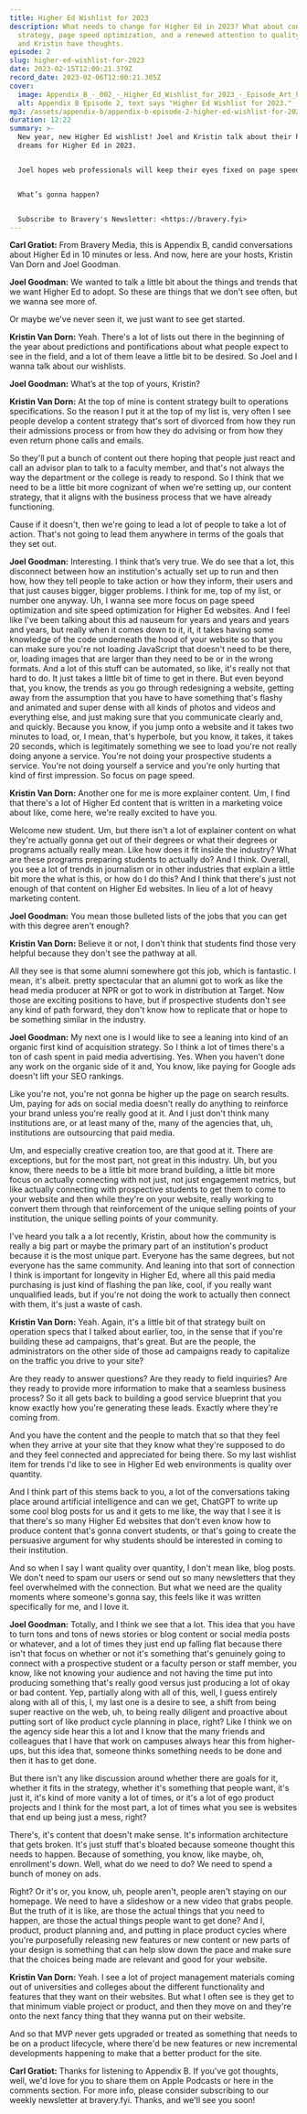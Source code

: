 ```yaml
---
title: Higher Ed Wishlist for 2023
description: What needs to change for Higher Ed in 2023? What about content
  strategy, page speed optimization, and a renewed attention to quality? Joel
  and Kristin have thoughts.
episode: 2
slug: higher-ed-wishlist-for-2023
date: 2023-02-15T12:00:21.379Z
record_date: 2023-02-06T12:00:21.385Z
cover:
  image: Appendix_B_-_002_-_Higher_Ed_Wishlist_for_2023_-_Episode_Art_hr7eij.png
  alt: Appendix B Episode 2, text says "Higher Ed Wishlist for 2023."
mp3: /assets/appendix-b/appendix-b-episode-2-higher-ed-wishlist-for-2023.mp3
duration: 12:22
summary: >-
  New year, new Higher Ed wishlist! Joel and Kristin talk about their hopes and
  dreams for Higher Ed in 2023.


  Joel hopes web professionals will keep their eyes fixed on page speed optimization, while Kristin is focused on efficient content strategies.


  What’s gonna happen?


  S﻿ubscribe to Bravery's Newsletter: <https://bravery.fyi>
---
```

**Carl Gratiot:** From Bravery Media, this is Appendix B, candid conversations about Higher Ed in 10 minutes or less. And now, here are your hosts, Kristin Van Dorn and Joel Goodman. 

**Joel Goodman:** We wanted to talk a little bit about the things and trends that we want Higher Ed to adopt. So these are things that we don't see often, but we wanna see more of.

Or maybe we've never seen it, we just want to see get started. 

**Kristin Van Dorn:** Yeah. There's a lot of lists out there in the beginning of the year about predictions and pontifications about what people expect to see in the field, and a lot of them leave a little bit to be desired. So Joel and I wanna talk about our wishlists.

**Joel Goodman:** What’s at the top of yours, Kristin?

**Kristin Van Dorn:** At the top of mine is content strategy built to operations specifications. So the reason I put it at the top of my list is, very often I see people develop a content strategy that's sort of divorced from how they run their admissions process or from how they do advising or from how they even return phone calls and emails.

So they'll put a bunch of content out there hoping that people just react and call an advisor plan to talk to a faculty member, and that's not always the way the department or the college is ready to respond. So I think that we need to be a little bit more cognizant of when we're setting up, our content strategy, that it aligns with the business process that we have already functioning.

Cause if it doesn't, then we're going to lead a lot of people to take a lot of action. That's not going to lead them anywhere in terms of the goals that they set out. 

**Joel Goodman:** Interesting. I think that’s very true. We do see that a lot, this disconnect between how an institution's actually set up to run and then how, how they tell people to take action or how they inform, their users and that just causes bigger, bigger problems. I think for me, top of my list, or number one anyway. Uh, I wanna see more focus on page speed optimization and site speed optimization for Higher Ed websites. And I feel like I've been talking about this ad nauseum for years and years and years and years, but really when it comes down to it, it, it takes having some knowledge of the code underneath the hood of your website so that you can make sure you're not loading JavaScript that doesn't need to be there, or, loading images that are larger than they need to be or in the wrong formats. And a lot of this stuff can be automated, so like, it's really not that hard to do. It just takes a little bit of time to get in there. But even beyond that, you know, the trends as you go through redesigning a website, getting away from the assumption that you have to have something that's flashy and animated and super dense with all kinds of photos and videos and everything else, and just making sure that you communicate clearly and, and quickly. Because you know, if you jump onto a website and it takes two minutes to load, or, I mean, that's hyperbole, but you know, it takes, it takes 20 seconds, which is legitimately something we see to load you're not really doing anyone a service. You're not doing your prospective students a service. You're not doing yourself a service and you're only hurting that kind of first impression. So focus on page speed. 

**Kristin Van Dorn:** Another one for me is more explainer content. Um, I find that there's a lot of Higher Ed content that is written in a marketing voice about like, come here, we're really excited to have you.

Welcome new student. Um, but there isn't a lot of explainer content on what they're actually gonna get out of their degrees or what their degrees or programs actually really mean. Like how does it fit inside the industry? What are these programs preparing students to actually do? And I think. Overall, you see a lot of trends in journalism or in other industries that explain a little bit more the what is this, or how do I do this? And I think that there's just not enough of that content on Higher Ed websites. In lieu of a lot of heavy marketing content.

**Joel Goodman:** You mean those bulleted lists of the jobs that you can get with this degree aren't enough? 

**Kristin Van Dorn:** Believe it or not, I don't think that students find those very helpful because they don't see the pathway at all.

All they see is that some alumni somewhere got this job, which is fantastic. I mean, it's albeit. pretty spectacular that an alumni got to work as like the head media producer at NPR or got to work in distribution at Target. Now those are exciting positions to have, but if prospective students don't see any kind of path forward, they don't know how to replicate that or hope to be something similar in the industry.

**Joel Goodman:** My next one is I would like to see a leaning into kind of an organic first kind of acquisition strategy. So I think a lot of times there's a ton of cash spent in paid media advertising. Yes. When you haven't done any work on the organic side of it and, You know, like paying for Google ads doesn't lift your SEO rankings.

Like you're not, you're not gonna be higher up the page on search results. Um, paying for ads on social media doesn't really do anything to reinforce your brand unless you're really good at it. And I just don't think many institutions are, or at least many of the, many of the agencies that, uh, institutions are outsourcing that paid media.

Um, and especially creative creation too, are that good at it. There are exceptions, but for the most part, not great in this industry. Uh, but you know, there needs to be a little bit more brand building, a little bit more focus on actually connecting with not just, not just engagement metrics, but like actually connecting with prospective students to get them to come to your website and then while they're on your website, really working to convert them through that reinforcement of the unique selling points of your institution, the unique selling points of your community.

I've heard you talk a a lot recently, Kristin, about how the community is really a big part or maybe the primary part of an institution's product because it is the most unique part. Everyone has the same degrees, but not everyone has the same community. And leaning into that sort of connection I think is important for longevity in Higher Ed, where all this paid media purchasing is just kind of flashing the pan like, cool, if you really want unqualified leads, but if you're not doing the work to actually then connect with them, it's just a waste of cash. 

**Kristin Van Dorn:** Yeah. Again, it's a little bit of that strategy built on operation specs that I talked about earlier, too, in the sense that if you're building these ad campaigns, that's great. But are the people, the administrators on the other side of those ad campaigns ready to capitalize on the traffic you drive to your site?

Are they ready to answer questions? Are they ready to field inquiries? Are they ready to provide more information to make that a seamless business process? So it all gets back to building a good service blueprint that you know exactly how you're generating these leads. Exactly where they're coming from.

And you have the content and the people to match that so that they feel when they arrive at your site that they know what they're supposed to do and they feel connected and appreciated for being there. So my last wishlist item for trends I'd like to see in Higher Ed web environments is quality over quantity.

And I think part of this stems back to you, a lot of the conversations taking place around artificial intelligence and can we get, ChatGPT to write up some cool blog posts for us and it gets to me like, the way that I see it is that there's so many Higher Ed websites that don't even know how to produce content that's gonna convert students, or that's going to create the persuasive argument for why students should be interested in coming to their institution.

And so when I say I want quality over quantity, I don't mean like, blog posts. We don't need to spam our users or send out so many newsletters that they feel overwhelmed with the connection. But what we need are the quality moments where someone's gonna say, this feels like it was written specifically for me, and I love it.

**Joel Goodman:** Totally, and I think we see that a lot. This idea that you have to turn tons and tons of news stories or blog content or social media posts or whatever, and a lot of times they just end up falling flat because there isn't that focus on whether or not it's something that's genuinely going to connect with a prospective student or a faculty person or staff member, you know, like not knowing your audience and not having the time put into producing something that's really good versus just producing a lot of okay or bad content. Yep, partially along with all of this, well, I guess entirely along with all of this, I, my last one is a desire to see, a shift from being super reactive on the web, uh, to being really diligent and proactive about putting sort of like product cycle planning in place, right? Like I think we on the agency side hear this a lot and I know that the many friends and colleagues that I have that work on campuses always hear this from higher-ups, but this idea that, someone thinks something needs to be done and then it has to get done.

But there isn't any like discussion around whether there are goals for it, whether it fits in the strategy, whether it's something that people want, it's just it, it's kind of more vanity a lot of times, or it's a lot of ego product projects and I think for the most part, a lot of times what you see is websites that end up being just a mess, right?

There's, it's content that doesn't make sense. It's information architecture that gets broken. It's just stuff that's bloated because someone thought this needs to happen. Because of something, you know, like maybe, oh, enrollment's down. Well, what do we need to do? We need to spend a bunch of money on ads.

Right? Or it's or, you know, uh, people aren't, people aren't staying on our homepage. We need to have a slideshow or a new video that grabs people. But the truth of it is like, are those the actual things that you need to happen, are those the actual things people want to get done? And I, product, product planning and, and putting in place product cycles where you're purposefully releasing new features or new content or new parts of your design is something that can help slow down the pace and make sure that the choices being made are relevant and good for your website. 

**Kristin Van Dorn:** Yeah. I see a lot of project management materials coming out of universities and colleges about the different functionality and features that they want on their websites. But what I often see is they get to that minimum viable project or product, and then they move on and they're onto the next fancy thing that they wanna put on their website.

And so that MVP never gets upgraded or treated as something that needs to be on a product lifecycle, where there'd be new features or new incremental developments happening to make that a better product for the site.

**Carl Gratiot:** Thanks for listening to Appendix B. If you've got thoughts, well, we'd love for you to share them on Apple Podcasts or here in the comments section. For more info, please consider subscribing to our weekly newsletter at bravery.fyi. Thanks, and we'll see you soon!